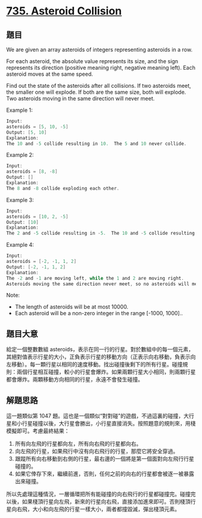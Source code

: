 # [735. Asteroid Collision](https://leetcode.com/problems/asteroid-collision/)

## 題目

We are given an array asteroids of integers representing asteroids in a row.

For each asteroid, the absolute value represents its size, and the sign represents its direction (positive meaning right, negative meaning left). Each asteroid moves at the same speed.

Find out the state of the asteroids after all collisions. If two asteroids meet, the smaller one will explode. If both are the same size, both will explode. Two asteroids moving in the same direction will never meet.

Example 1:

```c
Input: 
asteroids = [5, 10, -5]
Output: [5, 10]
Explanation: 
The 10 and -5 collide resulting in 10.  The 5 and 10 never collide.
```

Example 2:

```c
Input: 
asteroids = [8, -8]
Output: []
Explanation: 
The 8 and -8 collide exploding each other.
```

Example 3:

```c
Input: 
asteroids = [10, 2, -5]
Output: [10]
Explanation: 
The 2 and -5 collide resulting in -5.  The 10 and -5 collide resulting in 10.
```

Example 4:

```c
Input: 
asteroids = [-2, -1, 1, 2]
Output: [-2, -1, 1, 2]
Explanation: 
The -2 and -1 are moving left, while the 1 and 2 are moving right.
Asteroids moving the same direction never meet, so no asteroids will meet each other.
```

Note:

- The length of asteroids will be at most 10000.
- Each asteroid will be a non-zero integer in the range [-1000, 1000]..

## 題目大意

給定一個整數數組 asteroids，表示在同一行的行星。對於數組中的每一個元素，其絕對值表示行星的大小，正負表示行星的移動方向（正表示向右移動，負表示向左移動）。每一顆行星以相同的速度移動。找出碰撞後剩下的所有行星。碰撞規則：兩個行星相互碰撞，較小的行星會爆炸。如果兩顆行星大小相同，則兩顆行星都會爆炸。兩顆移動方向相同的行星，永遠不會發生碰撞。

## 解題思路

這一題類似第 1047 題。這也是一個類似“對對碰”的遊戲，不過這裏的碰撞，大行星和小行星碰撞以後，大行星會勝出，小行星直接消失。按照題意的規則來，用棧模擬即可。考慮最終結果：

1. 所有向左飛的行星都向左，所有向右飛的行星都向右。
2. 向左飛的行星，如果飛行中沒有向右飛行的行星，那麼它將安全穿過。
3. 跟蹤所有向右移動到右側的行星，最右邊的一個將是第一個面對向左飛行行星碰撞的。
4. 如果它倖存下來，繼續前進，否則，任何之前的向右的行星都會被逐一被暴露出來碰撞。

所以先處理這種情況，一層循環把所有能碰撞的向右飛行的行星都碰撞完。碰撞完以後，如果棧頂行星向左飛，新來的行星向右飛，直接添加進來即可。否則棧頂行星向右飛，大小和向左飛的行星一樣大小，兩者都撞毀滅，彈出棧頂元素。




